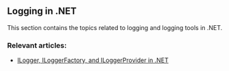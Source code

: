 ## Logging in .NET

This section contains the topics related to logging and logging tools in .NET.
### Relevant articles:

- [ILogger, ILoggerFactory, and ILoggerProvider in .NET](https://code-maze.com/dotnet-ilogger-iloggerfactory-iloggerprovider/)
